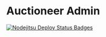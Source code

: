 # Auctioneer Admin

[![Nodejitsu Deploy Status Badges](https://webhooks.nodejitsu.com/carbontax/auctioneer-api.png)](https://webops.nodejitsu.com#carbontax/webhooks)
